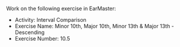 Work on the following exercise in EarMaster:
- Activity: Interval Comparison
- Exercise Name: Minor 10th, Major 10th, Minor 13th & Major 13th - Descending
- Exercise Number: 10.5
